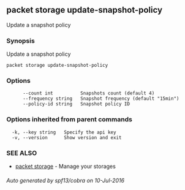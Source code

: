 ## packet storage update-snapshot-policy

Update a snapshot policy

### Synopsis


Update a snapshot policy

```
packet storage update-snapshot-policy
```

### Options

```
      --count int          Snapshots count (default 4)
      --frequency string   Snapshot frequency (default "15min")
      --policy-id string   Snapshot policy ID
```

### Options inherited from parent commands

```
  -k, --key string   Specify the api key
  -v, --version      Show version and exit
```

### SEE ALSO
* [packet storage](packet_storage.md)	 - Manage your storages

###### Auto generated by spf13/cobra on 10-Jul-2016
